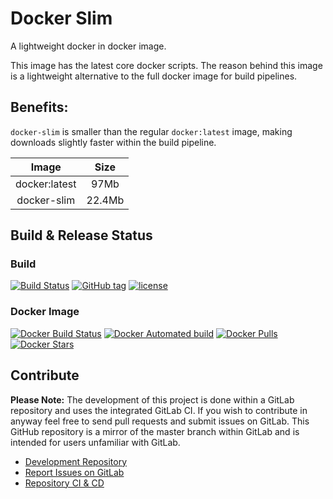 # Docker Slim

A lightweight docker in docker image.

This image has the latest core docker scripts. The reason behind this image is a lightweight alternative to the full docker image for build pipelines.

## Benefits:

`docker-slim` is smaller than the regular `docker:latest` image, making downloads slightly faster within the build pipeline.

| Image         | Size   |
|:-------------:|:------:|
| docker:latest | 97Mb   |
| docker-slim   | 22.4Mb |

## Build & Release Status

### Build

[![Build Status](https://gitlab.com/TheYorkshireDev/docker-slim/badges/master/build.svg)](https://gitlab.com/TheYorkshireDev/docker-slim/pipelines) [![GitHub tag](https://img.shields.io/github/tag/theyorkshiredev/docker-slim.svg)](https://github.com/theyorkshiredev/docker-slim/releases) [![license](https://img.shields.io/github/license/theyorkshiredev/docker-slim.svg)](https://github.com/theyorkshiredev/docker-slim/blob/master/LICENCE)

### Docker Image

[![Docker Build Status](https://img.shields.io/docker/build/theyorkshiredev/docker-slim.svg)](https://hub.docker.com/r/theyorkshiredev/docker-slim/) [![Docker Automated build](https://img.shields.io/docker/automated/theyorkshiredev/docker-slim.svg)](https://hub.docker.com/r/theyorkshiredev/docker-slim/) [![Docker Pulls](https://img.shields.io/docker/pulls/theyorkshiredev/docker-slim.svg)](https://hub.docker.com/r/theyorkshiredev/docker-slim/) [![Docker Stars](https://img.shields.io/docker/stars/theyorkshiredev/docker-slim.svg)](https://hub.docker.com/r/theyorkshiredev/docker-slim/)

## Contribute

**Please Note:** The development of this project is done within a GitLab repository and uses the integrated GitLab CI. If you wish to contribute in anyway feel free to send pull requests and submit issues on GitLab. This GitHub repository is a mirror of the master branch within GitLab and is intended for users unfamiliar with GitLab.

* [Development Repository](https://gitlab.com/TheYorkshireDev/docker-slim)
* [Report Issues on GitLab](https://gitlab.com/TheYorkshireDev/docker-slim/issues)
* [Repository CI & CD](https://gitlab.com/TheYorkshireDev/docker-slim/pipelines)
